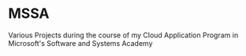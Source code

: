 # MSSA
Various Projects during the course of my Cloud Application Program in Microsoft's Software and Systems Academy
